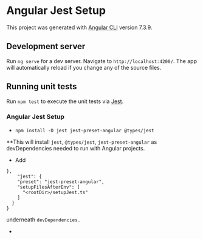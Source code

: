 # Angular Jest Setup

This project was generated with [Angular CLI](https://github.com/angular/angular-cli) version 7.3.9.

## Development server

Run `ng serve` for a dev server. Navigate to `http://localhost:4200/`. The app will automatically reload if you change any of the source files.

## Running unit tests

Run `npm test` to execute the unit tests via [Jest](https://https://jestjs.io/).

### Angular Jest Setup

- ```npm install -D jest jest-preset-angular @types/jest```

**This will install `jest`, `@types/jest`, `jest-preset-angular` as devDependencies needed to run with Angular projects.

- Add
```
},
    "jest": {
    "preset": "jest-preset-angular",
    "setupFilesAfterEnv": [
      "<rootDir>/setupJest.ts"
    ]
  }
}
  ```

underneath `devDependencies.`

-

